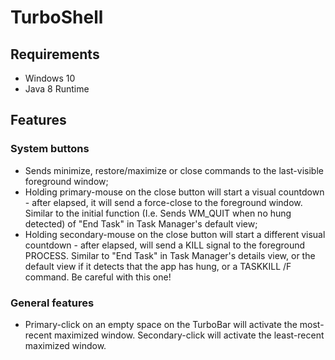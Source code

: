 # TurboShell

## Requirements

* Windows 10
* Java 8 Runtime



## Features

### System buttons

 - Sends minimize, restore/maximize or close commands to the last-visible foreground window;
 - Holding primary-mouse on the close button will start a visual countdown - after elapsed, it will send a force-close to the foreground window. Similar to the initial function (I.e. Sends WM_QUIT when no hung detected) of "End Task" in Task Manager's default view;
 - Holding secondary-mouse on the close button will start a different visual countdown - after elapsed, will send a KILL signal to the foreground PROCESS. Similar to "End Task" in Task Manager's details view, or the default view if it detects that the app has hung, or a TASKKILL /F command. Be careful with this one!

### General features

- Primary-click on an empty space on the TurboBar will activate the most-recent maximized window. Secondary-click will activate the least-recent maximized window.